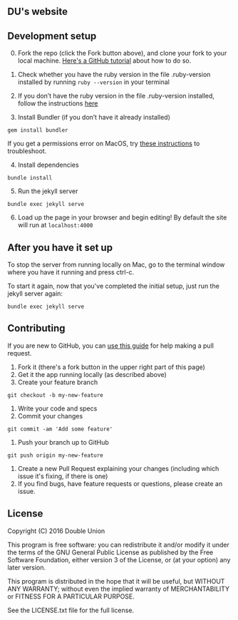 ## DU's website

## Development setup

0. Fork the repo (click the Fork button above), and clone your fork to your local machine. [Here's a GitHub tutorial](https://help.github.com/articles/fork-a-repo/) about how to do so.

1. Check whether you have the ruby version in the file .ruby-version installed by running `ruby --version` in your terminal

2. If you don’t have the ruby version in the file .ruby-version installed, follow the instructions [here](https://www.ruby-lang.org/en/downloads/)

3. Install Bundler (if you don’t have it already installed) 

```
gem install bundler 
```
If you get a permissions error on MacOS, try [these instructions](https://bundler.io/doc/troubleshooting.html) to troubleshoot.

4. Install dependencies 

```
bundle install
```

5. Run the jekyll server 

```
bundle exec jekyll serve
```

6. Load up the page in your browser and begin editing! By default the site will run at `localhost:4000`


## After you have it set up

To stop the server from running locally on Mac, go to the terminal window where you have it running and press ctrl-c.

To start it again, now that you've completed the initial setup, just run the jekyll server again:

```
bundle exec jekyll serve
```


## Contributing

If you are new to GitHub, you can [use this guide](http://railsbridge.github.io/bridge_troll/) for help making a pull request.

1. Fork it (there's a fork button in the upper right part of this page)
1. Get it the app running locally (as described above)
1. Create your feature branch

  ```
  git checkout -b my-new-feature
  ```

1. Write your code and specs
1. Commit your changes

  ```
  git commit -am 'Add some feature'
  ```

1. Push your branch up to GitHub

  ```
  git push origin my-new-feature
  ```

1. Create a new Pull Request explaining your changes (including which issue it's fixing, if there is one)
1. If you find bugs, have feature requests or questions, please create an issue.



## License

Copyright (C) 2016 Double Union

This program is free software: you can redistribute it and/or modify it under the terms of the GNU General Public License as published by the Free Software Foundation, either version 3 of the License, or (at your option) any later version.

This program is distributed in the hope that it will be useful, but WITHOUT ANY WARRANTY; without even the implied warranty of MERCHANTABILITY or FITNESS FOR A PARTICULAR PURPOSE.

See the LICENSE.txt file for the full license.
